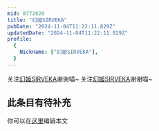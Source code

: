 ```yaml
---
mid: 8772820
title: "幻姬SIRVEKA"
pubDate: "2024-11-04T11:22:11.829Z"
updatedDate: "2024-11-04T11:22:11.829Z"
profile:
  {
    Nickname: ["幻姬SIRVEKA"],
  }
---
```


关注[幻姬SIRVEKA](https://space.bilibili.com/8772820)谢谢喵~ 关注[幻姬SIRVEKA](https://space.bilibili.com/8772820)谢谢喵~

## 此条目有待补充
你可以在[这里](https://github.com/Yuhanawa/VTuber.ICU-Content/edit/master/v/幻姬SIRVEKA/index.md)编辑本文
